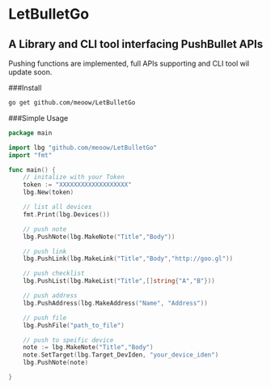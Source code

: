 # LetBulletGo
## A Library and CLI tool interfacing PushBullet APIs

Pushing functions are implemented, full APIs supporting and CLI tool wil update soon.

###Install
```sh
go get github.com/meoow/LetBulletGo
```

###Simple Usage
```go
package main

import lbg "github.com/meoow/LetBulletGo"
import "fmt"

func main() {
	// initalize with your Token
	token := "XXXXXXXXXXXXXXXXXXX"
	lbg.New(token)

	// list all devices
	fmt.Print(lbg.Devices())

	// push note
	lbg.PushNote(lbg.MakeNote("Title","Body"))

	// push link
	lbg.PushLink(lbg.MakeLink("Title","Body","http://goo.gl"))

	// push checklist
	lbg.PushList(lbg.MakeList("Title",[]string{"A","B"}))

	// push address
	lbg.PushAddress(lbg.MakeAddress("Name", "Address"))

	// push file
	lbg.PushFile("path_to_file")

	// push to speific device
	note := lbg.MakeNote("Title","Body")
	note.SetTarget(lbg.Target_DevIden, "your_device_iden")
	lbg.PushNote(note)

}
```
